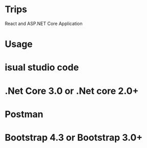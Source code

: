 # Trips
React and ASP.NET Core Application

# Usage 

# isual studio code
# .Net Core  3.0 or .Net core 2.0+
# Postman
# Bootstrap 4.3 or Bootstrap 3.0+
